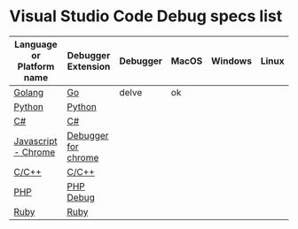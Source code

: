 # Visual Studio Code Debug specs list

|Language or Platform name|Debugger Extension|Debugger|MacOS|Windows|Linux|
|---|---|---|---|---|---|
|[Golang](./golang)|[Go](https://marketplace.visualstudio.com/items?itemName=lukehoban.Go)|delve|ok|||
|[Python](./python)|[Python](https://marketplace.visualstudio.com/items?itemName=donjayamanne.python)|||||
|[C#](./csharp)|[C#](https://marketplace.visualstudio.com/items?itemName=ms-vscode.csharp)|||||
|[Javascript - Chrome](./chrome)|[Debugger for chrome](https://marketplace.visualstudio.com/items?itemName=msjsdiag.debugger-for-chrome)|||||
|[C/C++](./cpp)|[C/C++](https://marketplace.visualstudio.com/items?itemName=ms-vscode.cpptools)|||||
|[PHP](./php)|[PHP Debug](https://marketplace.visualstudio.com/items?itemName=felixfbecker.php-debug)|||||
|[Ruby](./ruby)|[Ruby](https://marketplace.visualstudio.com/items?itemName=rebornix.Ruby)|||||




